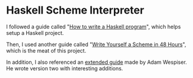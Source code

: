 # Haskell Scheme Interpreter

I followed a guide called "[How to write a Haskell program][1]", which helps setup a
Haskell project.

Then, I used another guide called "[Write Yourself a Scheme in 48 Hours][2]", which
is the meat of this project.

In addition, I also referenced an [extended guide][3] made by Adam Wespiser. He wrote
version two with interesting additions.

[1]: https://wiki.haskell.org/How_to_write_a_Haskell_program
[2]: https://en.wikibooks.org/wiki/Write_Yourself_a_Scheme_in_48_Hours
[3]: https://wespiser.com/writings/wyas/home.html
